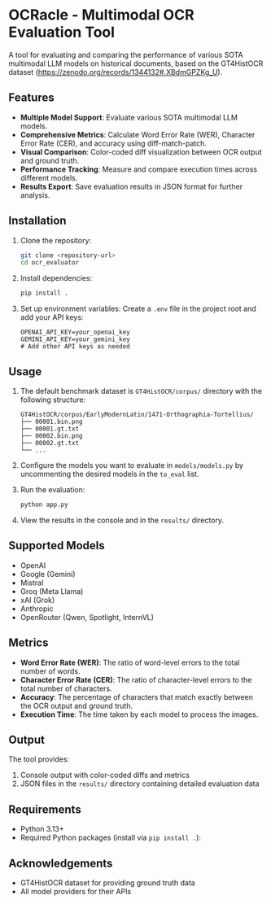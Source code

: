 # OCRacle - Multimodal OCR Evaluation Tool

A tool for evaluating and comparing the performance of various SOTA multimodal LLM models on historical documents, based on the GT4HistOCR dataset (https://zenodo.org/records/1344132#.XBdmGPZKg_U).

## Features

- **Multiple Model Support**: Evaluate various SOTA multimodal LLM models.
- **Comprehensive Metrics**: Calculate Word Error Rate (WER), Character Error Rate (CER), and accuracy using diff-match-patch.
- **Visual Comparison**: Color-coded diff visualization between OCR output and ground truth.
- **Performance Tracking**: Measure and compare execution times across different models.
- **Results Export**: Save evaluation results in JSON format for further analysis.

## Installation

1. Clone the repository:

   ```bash
   git clone <repository-url>
   cd ocr_evaluator
   ```

2. Install dependencies:

   ```bash
   pip install .
   ```

3. Set up environment variables:
   Create a `.env` file in the project root and add your API keys:
   ```
   OPENAI_API_KEY=your_openai_key
   GEMINI_API_KEY=your_gemini_key
   # Add other API keys as needed
   ```

## Usage

1. The default benchmark dataset is `GT4HistOCR/corpus/` directory with the following structure:

   ```
   GT4HistOCR/corpus/EarlyModernLatin/1471-Orthographia-Tortellius/
   ├── 00001.bin.png
   ├── 00001.gt.txt
   ├── 00002.bin.png
   ├── 00002.gt.txt
   └── ...
   ```

2. Configure the models you want to evaluate in `models/models.py` by uncommenting the desired models in the `to_eval` list.

3. Run the evaluation:

   ```bash
   python app.py
   ```

4. View the results in the console and in the `results/` directory.

## Supported Models

- OpenAI
- Google (Gemini)
- Mistral
- Groq (Meta Llama)
- xAI (Grok)
- Anthropic
- OpenRouter (Qwen, Spotlight, InternVL)

## Metrics

- **Word Error Rate (WER)**: The ratio of word-level errors to the total number of words.
- **Character Error Rate (CER)**: The ratio of character-level errors to the total number of characters.
- **Accuracy**: The percentage of characters that match exactly between the OCR output and ground truth.
- **Execution Time**: The time taken by each model to process the images.

## Output

The tool provides:

1. Console output with color-coded diffs and metrics
2. JSON files in the `results/` directory containing detailed evaluation data

## Requirements

- Python 3.13+
- Required Python packages (install via `pip install .`):

## Acknowledgements

- GT4HistOCR dataset for providing ground truth data
- All model providers for their APIs
